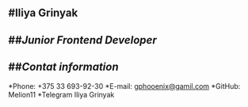 #__Iliya Grinyak__
---

##_Junior Frontend Developer_
---

##_Contat information_
---

*Phone: +375 33 693-92-30
*E-mail: gphooenix@gamil.com
*GitHub: Melion11
*Telegram Iliya Grinyak
